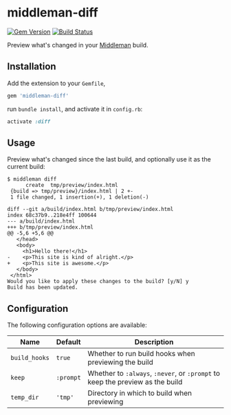 # middleman-diff

[![Gem Version][gem-version-badge]][gem-version]
[![Build Status][build-status-badge]][build-status]

Preview what's changed in your [Middleman][middleman] build.

## Installation

Add the extension to your `Gemfile`,

```ruby
gem 'middleman-diff'
```

run `bundle install`, and activate it in `config.rb`:

```ruby
activate :diff
```

## Usage

Preview what's changed since the last build, and optionally use it as the
current build:

```console
$ middleman diff
      create  tmp/preview/index.html
 {build => tmp/preview}/index.html | 2 +-
 1 file changed, 1 insertion(+), 1 deletion(-)

diff --git a/build/index.html b/tmp/preview/index.html
index 68c37b9..218e4ff 100644
--- a/build/index.html
+++ b/tmp/preview/index.html
@@ -5,6 +5,6 @@
   </head>
   <body>
     <h1>Hello there!</h1>
-    <p>This site is kind of alright.</p>
+    <p>This site is awesome.</p>
   </body>
 </html>
Would you like to apply these changes to the build? [y/N] y
Build has been updated.
```

## Configuration

The following configuration options are available:

Name          | Default   | Description
------------- | --------- | ---------------------------------------------------
`build_hooks` | `true`    | Whether to run build hooks when previewing the build
`keep`        | `:prompt` | Whether to `:always`, `:never`, or `:prompt` to keep the preview as the build
`temp_dir`    | `'tmp'`   | Directory in which to build when previewing


  [build-status]: https://travis-ci.org/AndrewKvalheim/middleman-diff
  [build-status-badge]: https://travis-ci.org/AndrewKvalheim/middleman-diff.png?branch=master
  [gem-version]: https://badge.fury.io/rb/middleman-diff
  [gem-version-badge]: https://badge.fury.io/rb/middleman-diff.png
  [middleman]: http://middlemanapp.com/

